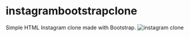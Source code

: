 # instagrambootstrapclone
Simple HTML Instagram clone made with Bootstrap.
![instagram clone](https://user-images.githubusercontent.com/36553214/170554612-995c415a-9789-4905-992b-6f09ed2ddb74.png)
